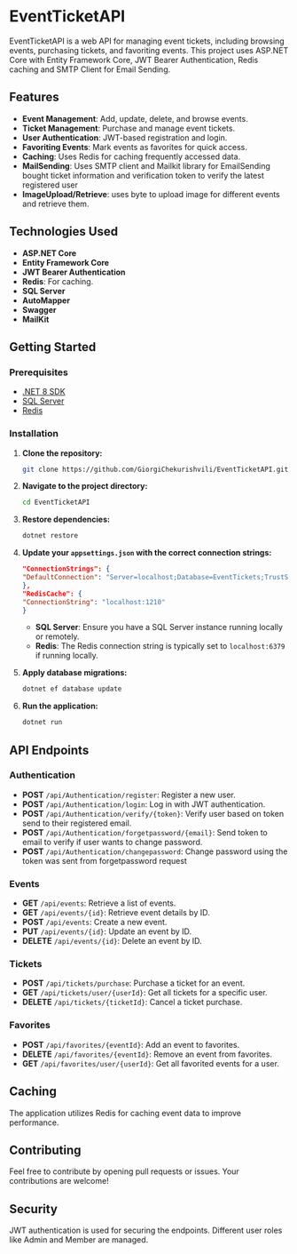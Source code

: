 # EventTicketAPI

EventTicketAPI is a web API for managing event tickets, including browsing events, purchasing tickets, and favoriting events. This project uses ASP.NET Core with Entity Framework Core, JWT Bearer Authentication, Redis caching and SMTP Client for Email Sending.

## Features

- **Event Management**: Add, update, delete, and browse events.
- **Ticket Management**: Purchase and manage event tickets.
- **User Authentication**: JWT-based registration and login.
- **Favoriting Events**: Mark events as favorites for quick access.
- **Caching**: Uses Redis for caching frequently accessed data.
- **MailSending**: Uses SMTP client and Mailkit library for EmailSending bought ticket information and verification token to verify the latest registered user
- **ImageUpload/Retrieve**: uses byte to upload image for different events and retrieve them.

## Technologies Used

- **ASP.NET Core**
- **Entity Framework Core**
- **JWT Bearer Authentication**
- **Redis**: For caching.
- **SQL Server**
- **AutoMapper**
- **Swagger**
- **MailKit**

## Getting Started

### Prerequisites

- [.NET 8 SDK](https://dotnet.microsoft.com/download/dotnet/8.0)
- [SQL Server](https://www.microsoft.com/en-us/sql-server/sql-server-downloads)
- [Redis](https://redis.io/)

### Installation

1. **Clone the repository:**

    ```bash
    git clone https://github.com/GiorgiChekurishvili/EventTicketAPI.git
    ```

2. **Navigate to the project directory:**

    ```bash
    cd EventTicketAPI
    ```

3. **Restore dependencies:**

    ```bash
    dotnet restore
    ```

4. **Update your `appsettings.json` with the correct connection strings:**

    ```json
   "ConnectionStrings": {
    "DefaultConnection": "Server=localhost;Database=EventTickets;TrustServerCertificate=True;Trusted_Connection=True;"
    },
    "RedisCache": {
    "ConnectionString": "localhost:1210"
    }
    ```

    - **SQL Server**: Ensure you have a SQL Server instance running locally or remotely.
    - **Redis**: The Redis connection string is typically set to `localhost:6379` if running locally.

5. **Apply database migrations:**

    ```bash
    dotnet ef database update
    ```

6. **Run the application:**

    ```bash
    dotnet run
    ```

## API Endpoints

### Authentication

- **POST** `/api/Authentication/register`: Register a new user.
- **POST** `/api/Authentication/login`: Log in with JWT authentication.
- **POST** `/api/Authentication/verify/{token}`: Verify user based on token send to their registered email.
- **POST** `/api/Authentication/forgetpassword/{email}`: Send token to email to verify if user wants to change password.
- **POST** `/api/Authentication/changepassword`: Change password using the token was sent from forgetpassword request

### Events

- **GET** `/api/events`: Retrieve a list of events.
- **GET** `/api/events/{id}`: Retrieve event details by ID.
- **POST** `/api/events`: Create a new event.
- **PUT** `/api/events/{id}`: Update an event by ID.
- **DELETE** `/api/events/{id}`: Delete an event by ID.

### Tickets

- **POST** `/api/tickets/purchase`: Purchase a ticket for an event.
- **GET** `/api/tickets/user/{userId}`: Get all tickets for a specific user.
- **DELETE** `/api/tickets/{ticketId}`: Cancel a ticket purchase.

### Favorites

- **POST** `/api/favorites/{eventId}`: Add an event to favorites.
- **DELETE** `/api/favorites/{eventId}`: Remove an event from favorites.
- **GET** `/api/favorites/user/{userId}`: Get all favorited events for a user.

## Caching

The application utilizes Redis for caching event data to improve performance.

## Contributing

Feel free to contribute by opening pull requests or issues. Your contributions are welcome!

## Security
JWT authentication is used for securing the endpoints.
Different user roles like Admin and Member are managed.

